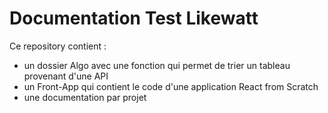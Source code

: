 

# Documentation Test Likewatt 


Ce repository contient : 
- un dossier Algo avec une fonction qui permet de trier un tableau provenant d'une API
- un Front-App qui contient le code d'une application React from Scratch
- une documentation par projet




